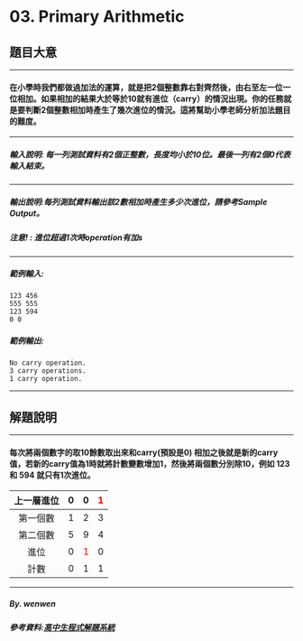 # 03. Primary Arithmetic

## 題目大意
---

#### 在小學時我們都做過加法的運算，就是把2個整數靠右對齊然後，由右至左一位一位相加。如果相加的結果大於等於10就有進位（carry）的情況出現。你的任務就是要判斷2個整數相加時產生了幾次進位的情況。這將幫助小學老師分析加法題目的難度。
---

##### 輸入說明: 每一列測試資料有2個正整數，長度均小於10位。最後一列有2個0代表輸入結束。

----

##### 輸出說明:每列測試資料輸出該2數相加時產生多少次進位，請參考Sample Output。

##### 注意! : 進位超過1次時operation有加s
---

##### 範例輸入:
```
123 456
555 555
123 594
0 0
```

##### 範例輸出:
```
No carry operation.
3 carry operations.
1 carry operation.
```

---

## 解題說明
---
#### 每次將兩個數字的取10餘數取出來和carry(預設是0) 相加之後就是新的carry值，若新的carry值為1時就將計數變數增加1，然後將兩個數分別除10，例如 123 和 594 就只有1次進位。

 
|  上一層進位 |  0 | 0 | <font style="color: red">1</font> |
|  :----:  | :----:  |  :----:  | :----:  |
|  第一個數   | 1  | 2 | 3 |
|  第二個數   | 5 | 9 | 4 |
|  進位   | 0  | <font style="color: red">1</font> | 0 |
|  計數   | 0  | 1 | 1 | 


---

##### By. wenwen
##### 參考資料:[高中生程式解題系統](https://zerojudge.tw/)